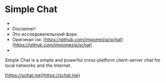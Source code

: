 Simple Chat
=====

*
*   Disclaimer!
*   Это исследовательский форк.
*   Оригинал см. [https://github.com/impomezia/schat](https://github.com/impomezia/schat)
*

Simple Chat is a simple and powerful cross-platform client-server chat for local networks and the Internet.

[https://schat.me](https://schat.me)
